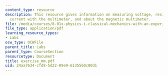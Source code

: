 ```yaml
---
content_type: resource
description: This resource gives information on measuring voltage, resistance and
  current with the multimeter, and about the magnetic multimeter.
file: /media/courses/8-01x-physics-i-classical-mechanics-with-an-experimental-focus-fall-2002/24aa7634cfd85d2209e96135560c80d1_exercise_mm.pdf
file_type: application/pdf
learning_resource_types:
- Labs
ocw_type: OCWFile
parent_title: Labs
parent_type: CourseSection
resourcetype: Document
title: exercise_mm.pdf
uid: 24aa7634-cfd8-5d22-09e9-6135560c80d1
---
```

